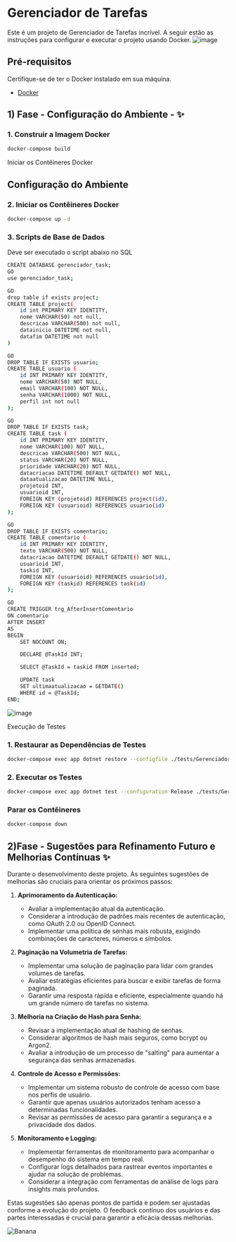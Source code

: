 # Gerenciador de Tarefas

Este é um projeto de Gerenciador de Tarefas incrível. A seguir estão as instruções para configurar e executar o projeto usando Docker.
![image](https://github.com/MarcosApp/GerenciadorTarefas/assets/35972748/356ef24a-dfa7-43b1-aa18-020229fab49c)

## Pré-requisitos

Certifique-se de ter o Docker instalado em sua máquina.

- [Docker](https://www.docker.com/)

## 1) Fase -  Configuração do Ambiente - ✨


### 1. Construir a Imagem Docker

```bash
docker-compose build
```
Iniciar os Contêineres Docker

## Configuração do Ambiente

### 2. Iniciar os Contêineres Docker

```bash
docker-compose up -d
```

### 3. Scripts de Base de Dados

Deve ser executado o script abaixo no SQL

```bash
CREATE DATABASE gerenciador_task;
GO
use gerenciador_task;

GO
drop table if exists project;
CREATE TABLE project(
    id int PRIMARY KEY IDENTITY,
    nome VARCHAR(50) not null,
    descricao VARCHAR(500) not null,
    datainicio DATETIME not null,
    datafim DATETIME not null
)

GO
DROP TABLE IF EXISTS usuario;
CREATE TABLE usuario (
    id INT PRIMARY KEY IDENTITY,
    nome VARCHAR(50) NOT NULL,
    email VARCHAR(100) NOT NULL,
    senha VARCHAR(1000) NOT NULL, 
    perfil int not null
);

GO
DROP TABLE IF EXISTS task;
CREATE TABLE task (
    id INT PRIMARY KEY IDENTITY,
    nome VARCHAR(100) NOT NULL,
    descricao VARCHAR(500) NOT NULL,
    status VARCHAR(20) NOT NULL,
    prioridade VARCHAR(20) NOT NULL,
    datacriacao DATETIME DEFAULT GETDATE() NOT NULL,
    dataatualizacao DATETIME NULL,
    projetoid INT,
    usuarioid INT, 
    FOREIGN KEY (projetoid) REFERENCES project(id),
    FOREIGN KEY (usuarioid) REFERENCES usuario(id) 
);

GO
DROP TABLE IF EXISTS comentario;
CREATE TABLE comentario (
    id INT PRIMARY KEY IDENTITY,
    texto VARCHAR(500) NOT NULL,
    datacriacao DATETIME DEFAULT GETDATE() NOT NULL,
    usuarioid INT,
    taskid INT,
    FOREIGN KEY (usuarioid) REFERENCES usuario(id),
    FOREIGN KEY (taskid) REFERENCES task(id)
);

GO
CREATE TRIGGER trg_AfterInsertComentario
ON comentario
AFTER INSERT
AS
BEGIN
    SET NOCOUNT ON;

    DECLARE @TaskId INT;

    SELECT @TaskId = taskid FROM inserted;

    UPDATE task
    SET ultimaatualizacao = GETDATE()
    WHERE id = @TaskId;
END;
```
![image](https://github.com/MarcosApp/GerenciadorTarefas/assets/35972748/252ca5ac-c503-4206-b1d2-bf2bd6f259d5)


Execução de Testes
### 1. Restaurar as Dependências de Testes
```bash
docker-compose exec app dotnet restore --configfile ./tests/GerenciadorTarefas.Tests/GerenciadorTarefas.Tests.csproj
```

###  2. Executar os Testes 
```bash
docker-compose exec app dotnet test --configuration Release ./tests/GerenciadorTarefas.Tests/GerenciadorTarefas.Tests.csproj
```

### Parar os Contêineres
```bash
docker-compose down
```

## 2)Fase - Sugestões para Refinamento Futuro e Melhorias Contínuas ✨

Durante o desenvolvimento deste projeto.
As seguintes sugestões de melhorias são cruciais para orientar os próximos passos:

1. **Aprimoramento da Autenticação:**
   - Avaliar a implementação atual da autenticação.
   - Considerar a introdução de padrões mais recentes de autenticação, como OAuth 2.0 ou OpenID Connect.
   - Implementar uma política de senhas mais robusta, exigindo combinações de caracteres, números e símbolos.

2. **Paginação na Volumetria de Tarefas:**
   - Implementar uma solução de paginação para lidar com grandes volumes de tarefas.
   - Avaliar estratégias eficientes para buscar e exibir tarefas de forma paginada.
   - Garantir uma resposta rápida e eficiente, especialmente quando há um grande número de tarefas no sistema.

3. **Melhoria na Criação de Hash para Senha:**
   - Revisar a implementação atual de hashing de senhas.
   - Considerar algoritmos de hash mais seguros, como bcrypt ou Argon2.
   - Avaliar a introdução de um processo de "salting" para aumentar a segurança das senhas armazenadas.

4. **Controle de Acesso e Permissões:**
   - Implementar um sistema robusto de controle de acesso com base nos perfis de usuário.
   - Garantir que apenas usuários autorizados tenham acesso a determinadas funcionalidades.
   - Revisar as permissões de acesso para garantir a segurança e a privacidade dos dados.

5. **Monitoramento e Logging:**
   - Implementar ferramentas de monitoramento para acompanhar o desempenho do sistema em tempo real.
   - Configurar logs detalhados para rastrear eventos importantes e ajudar na solução de problemas.
   - Considerar a integração com ferramentas de análise de logs para insights mais profundos.

Estas sugestões são apenas pontos de partida e podem ser ajustadas conforme a evolução do projeto. O feedback contínuo dos usuários e das partes interessadas é crucial para garantir a eficácia dessas melhorias.


<!-- Markdown link & img dfn's -->
[npm-image]: https://img.shields.io/npm/v/datadog-metrics.svg?style=flat-square
[npm-url]: https://npmjs.org/package/datadog-metrics
[npm-downloads]: https://img.shields.io/npm/dm/datadog-metrics.svg?style=flat-square
[travis-image]: https://img.shields.io/travis/dbader/node-datadog-metrics/master.svg?style=flat-square
[travis-url]: https://travis-ci.org/dbader/node-datadog-metrics
[wiki]: https://github.com/yourname/yourproject/wiki


![Banana](http://cdn.osxdaily.com/wp-content/uploads/2013/07/dancing-banana.gif)
